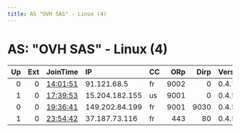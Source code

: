 ```yaml
---
title: AS "OVH SAS" - Linux (4)
---
```


# AS: "OVH SAS" - Linux (4)

|   Up |   Ext | JoinTime                                                                                              | IP             | CC   |   ORp |   Dirp | Version   | Contact   | Nickname      |   eFamMembers |
|-----:|------:|:------------------------------------------------------------------------------------------------------|:---------------|:-----|------:|-------:|:----------|:----------|:--------------|--------------:|
|    0 |     0 | [14:01:51](https://nusenu.github.io/OrNetStats/w/relay/CC1362DE582834867B9025E46E705FCBA4C11849.html) | 91.121.68.5    | fr   |  9002 |      0 | 0.4.7.11  | none      | MetalTorNeo2  |             1 |
|    1 |     0 | [17:39:53](https://nusenu.github.io/OrNetStats/w/relay/870A261553896DF04F16747DD7BFADFB4B85E83E.html) | 15.204.182.155 | us   |  9001 |      0 | 0.4.5.10  | None      | applepierelay |             1 |
|    0 |     0 | [19:36:41](https://nusenu.github.io/OrNetStats/w/relay/1C110B7A73A0A4C1B229E7A25E875AF3D4B3F1CF.html) | 149.202.84.199 | fr   |  9001 |   9030 | 0.4.5.10  | None      | syfras        |             1 |
|    1 |     0 | [23:54:42](https://nusenu.github.io/OrNetStats/w/relay/192423C5FF08E83E3CF5F91C7DB264D1FB5A1C14.html) | 37.187.73.116  | fr   |   443 |     80 | 0.4.5.10  | None      | janus         |             1 |
